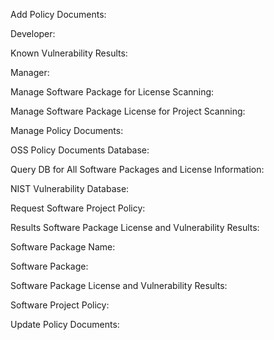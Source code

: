 Add Policy Documents: 

Developer:

Known Vulnerability Results:

Manager:

Manage Software Package for License Scanning:

Manage Software Package License for Project Scanning:

Manage Policy Documents:

OSS Policy Documents Database:

Query DB for All Software Packages and License Information:

NIST Vulnerability Database:

Request Software Project Policy:

Results Software Package License and Vulnerability Results:

Software Package Name:

Software Package:

Software Package License and Vulnerability Results:

Software Project Policy:

Update Policy Documents: 
